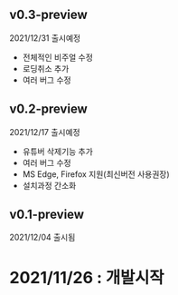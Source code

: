 ## v0.3-preview
2021/12/31 출시예정

- 전체적인 비주얼 수정
- 로딩취소 추가
- 여러 버그 수정

## v0.2-preview
2021/12/17 출시예정

- 유튜버 삭제기능 추가
- 여러 버그 수정
- MS Edge, Firefox 지원(최신버전 사용권장)
- 설치과정 간소화

## v0.1-preview
2021/12/04 출시됨

# 2021/11/26 : 개발시작

